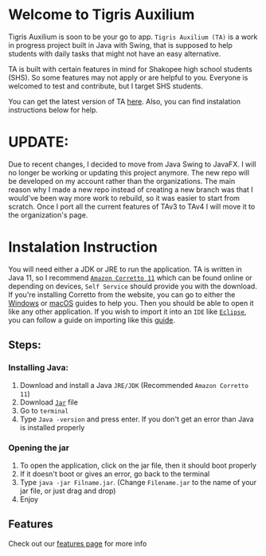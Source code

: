 # Welcome to Tigris Auxilium

Tigris Auxilium is soon to be your go to app. ```Tigris Auxilium (TA)``` is a work in progress project built in Java with Swing, that is supposed to help students with daily tasks that might not have an easy alternative.

TA is built with certain features in mind for Shakopee high school students (SHS). So some features may not apply or are helpful to you. Everyone is welcomed to test and contribute, but I target SHS students.

You can get the latest version of TA [here](https://github.com/North-Pole-Neon/Tigris-Auxilium/releases/tag/v0.0.2.0). Also, you can find instalation instructions below for help.

# UPDATE:

Due to recent changes, I decided to move from Java Swing to JavaFX. I will no longer be working or updating this project anymore. The new repo will be developed on my account rather than the organizations. The main reason why I made a new repo instead of creating a new branch was that I would've been way more work to rebuild, so it was easier to start from scratch. Once I port all the current features of TAv3 to TAv4 I will move it to the organization's page.



# Instalation Instruction

You will need either a JDK or JRE to run the application. TA is written in Java 11, so I recommend [```Amazon Corretto 11```](https://docs.aws.amazon.com/corretto/latest/corretto-11-ug/downloads-list.html) which can be found online or depending on devices, ```Self Service``` should provide you with the download. If you're installing Corretto from the website, you can go to either the [Windows](https://docs.aws.amazon.com/corretto/latest/corretto-11-ug/windows-7-install.html) or [macOS](https://docs.aws.amazon.com/corretto/latest/corretto-11-ug/macos-install.html) guides to help you. Then you should be able to open it like any other application. If you wish to import it into an ```IDE``` like [```Eclipse```](https://www.eclipse.org/), you can follow a guide on importing like this [guide](http://people.cs.uchicago.edu/~kaharris/10200/tutorials/eclipse/import.html).


## Steps:

### Installing Java:
1. Download and install a Java ```JRE/JDK``` (Recommended ```Amazon Corretto 11```)
2. Download [```Jar```](https://github.com/North-Pole-Neon/Tigris-Auxilium/releases) file
3. Go to ```terminal```
4. Type ```Java -version``` and press enter. If you don't get an error than Java is installed properly

### Opening the jar
1. To open the application, click on the jar file, then it should boot properly
2. If it doesn't boot or gives an error, go back to the terminal
3. Type ```java -jar Filname.jar```. (Change ```Filename.jar``` to the name of your jar file, or just drag and drop)
4. Enjoy


## Features

Check out our [features page](https://github.com/North-Pole-Neon/Tigris-Auxilium/wiki/Features) for more info
